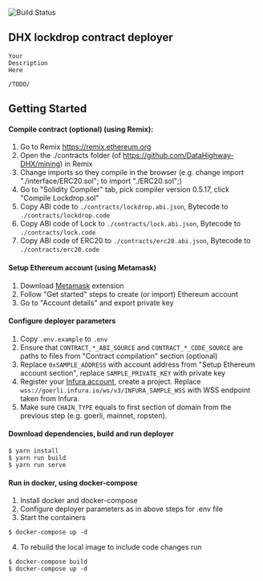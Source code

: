 ![Build Status](https://github.com/DataHighway-DHX/deployer/workflows/CI/badge.svg)

## DHX lockdrop contract deployer

```
Your
Description
Here

/TODO/
```

## Getting Started

#### Compile contract (optional) (using Remix):

1. Go to Remix https://remix.ethereum.org
2. Open the ./contracts folder (of https://github.com/DataHighway-DHX/mining) in Remix
3. Change imports so they compile in the browser (e.g. change import "./interface/ERC20.sol"; to import "./ERC20.sol";)
4. Go to "Solidity Compiler" tab, pick compiler version 0.5.17, click "Compile Lockdrop.sol"
5. Copy ABI code to `./contracts/lockdrop.abi.json`, Bytecode to `./contracts/lockdrop.code`
6. Copy ABI code of Lock to `./contracts/lock.abi.json`, Bytecode to `./contracts/lock.code`
6. Copy ABI code of ERC20 to `./contracts/erc20.abi.json`, Bytecode to `./contracts/erc20.code`

#### Setup Ethereum account (using Metamask)

1. Download [Metamask](https://metamask.io/) extension
2. Follow "Get started" steps to create (or import) Ethereum account
3. Go to "Account details" and export private key

#### Configure deployer parameters

1. Copy `.env.example` to `.env`
2. Ensure that `CONTRACT_*_ABI_SOURCE` and `CONTRACT_*_CODE_SOURCE` are paths to files from "Contract compilation" section (optional)
3. Replace `0xSAMPLE_ADDRESS` with account address from "Setup Ethereum account section", replace `SAMPLE_PRIVATE_KEY` with private key
4. Register your [Infura account](https://infura.io/), create a project. Replace `wss://goerli.infura.io/ws/v3/INFURA_SAMPLE_WSS` with WSS endpoint taken from Infura.
5. Make sure `CHAIN_TYPE` equals to first section of domain from the previous step (e.g. goerli, mainnet, ropsten).

#### Download dependencies, build and run deployer

```
$ yarn install
$ yarn run build
$ yarn run serve
```

#### Run in docker, using docker-compose

1. Install docker and docker-compose
2. Configure deployer parameters as in above steps for .env file
3. Start the containers

```
$ docker-compose up -d
```
4. To rebuild the local image to include code changes run
```
$ docker-compose build
$ docker-compose up -d
```

